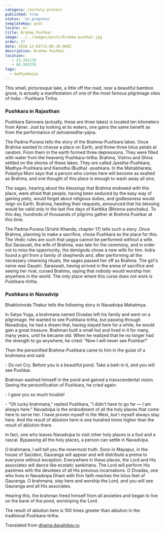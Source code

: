 ```yaml
---
category: /en/holy-places/
published: true
status: 'in progress'
templateKey: post
locale: en
title: Brahma Pushkar
image: ../../images/posts/brahma-pushkar.jpg
order: 27
date: 2018-12-01T15:06:10.000Z
description: Brahma Pushkar
location:
   - 23.391170
   - 88.392376
tags:
  - madhyadwipa
---
```


This small, picturesque lake, a little off the road, near a beautiful bamboo grove, is actually a manifestation of one of the most famous pilgrimage sites of India - Pushkara Tirtha.

### Pushkara in Rajasthan
Pushkara Sarovara (actually, these are three lakes) is located ten kilometers from Ajmer. Just by looking at its waters, one gains the same benefit as from the performance of ashvamedha-yajna.

The Padma Purana tells the story of the Brahma-Pushkara lakes. Once Brahma wanted to choose a place on Earth, and threw three lotus petals at random. From them in the earth formed three depressions. They were filled with water from the heavenly Pushkara-tirtha. Brahma, Vishnu and Shiva settled on the shores of these lakes. They are called Jyestha-Pushkara, Madhya-Pushkara and Kanistha (Budha) -pushkara. In the Mahabharata, Pulastya Muni says that a person who comes here will become as exalted as Brahma, and one thought of this place is enough to wash away all sins.

The sages, hearing about the blessings that Brahma endowed with this place, were afraid that people, having been seduced by the easy way of gaining piety, would forget about religious duties, and godlessness would reign on Earth. Brahma, heeding their requests, announced that his blessing would be valid only in the last five days of Karttika (Bhisma-panchaku). To this day, hundreds of thousands of pilgrims gather at Brahma Pushkar at this time.

The Padma Purana (Srishti Khanda, chapter 17) tells such a story. Once Brahma, planning to make a sacrifice, chose Pushkara as the place for this. The Vedic rules are such that yagya cannot be performed without a wife. But Sarasvati, the wife of Brahma, was late for the ceremony, and in order not to miss the opportunity, the demigods chose a new wife for him. Indra found a girl from a family of shepherds and, after performing all the necessary cleansing rituals, the sages passed her off as Brahma. The girl's name was Gayatri. Saraswati, having arrived in the arena of sacrifice and seeing her rival, cursed Brahma, saying that nobody would worship him anywhere in the world. The only place where this curse does not work is Pushkara-tirtha.

### Pushkara in Navadvip
Bhaktivinoda Thakur tells the following story in Navadvipa Mahatmya.

In Satya Yuga, a brahmana named Divadas left his family and went on a pilgrimage. He wanted to see Pushkara-tirtha, but passing through Navadvipa, he had a dream that, having stayed here for a while, he would gain a great treasure. Brahman built a small hut and lived in it for many, many years, until he became old. When he realized that he no longer had the strength to go anywhere, he cried: "Now I will never see Pushkar!"

Then the personified Brahma-Pushkara came to him in the guise of a brahmana and said:

\- Do not Cry. Before you is a beautiful pond. Take a bath in it, and you will see Pushkar.

Brahman washed himself in the pond and gained a transcendental vision. Seeing the personification of Pushkara, he cried again:

\- I gave you so much trouble!

\- "Oh lucky brahmana," replied Pushkara, "I didn’t have to go far — I am always here." Navadvipa is the embodiment of all the holy places that come here to serve her. I have proven myself in the West, but I myself always stay here. And the result of ablution here is one hundred times higher than the result of ablution there.

In fact, one who leaves Navadvipa to visit other holy places is a fool and a rascal. Bypassing all the holy places, a person can settle in Navadvipa.

O brahmana, I will tell you the innermost truth. Soon in Mayapur, in the house of Sacidevi, Gauranga will appear and will distribute a prema to everyone without exception. Everywhere in these places, the Lord and His associates will dance like ecstatic sankirtans. The Lord will perform His pastimes with the devotees of all His previous incarnations. O Divadas, one who lives in Navadvipa Dham with firm faith reaches the lotus feet of Gauranga. O brahmana, stay here and worship the Lord, and you will see Gauranga and all His associates.

Hearing this, the brahman freed himself from all anxieties and began to live on the bank of the pond, worshiping the Lord.

The result of ablution here is 100 times greater than ablution in the traditional Pushkara-tirtha.

Translated from [dhama.dayalnitay.ru](http://dhama.dayalnitay.ru/)

<tbd locale="en" url="mailto:haribol@mayapur.live"></tbd>
